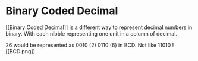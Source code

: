 # Binary Coded Decimal
[[Binary Coded Decimal]] is a different way to represent decimal numbers in binary. With each nibble representing one unit in a column of decimal.

26 would be represented as 0010 (2) 0110 (6) in BCD.
Not like 11010
![[BCD.png]]